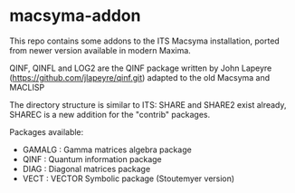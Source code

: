 # macsyma-addon

This repo contains some addons to the ITS Macsyma installation, ported from newer version available in modern Maxima.

QINF, QINFL and LOG2 are the QINF package written by John Lapeyre (https://github.com/jlapeyre/qinf.git) adapted to the old Macsyma and MACLISP

The directory structure is similar to ITS: SHARE and SHARE2 exist already, SHAREC is a new addition for the "contrib" packages.

Packages available:

- GAMALG : Gamma matrices algebra package
- QINF   : Quantum information package
- DIAG   : Diagonal matrices package
- VECT   : VECTOR Symbolic package (Stoutemyer version)

